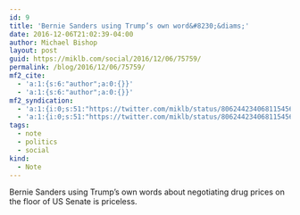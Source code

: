```yaml
---
id: 9
title: 'Bernie Sanders using Trump’s own word&#8230;&diams;'
date: 2016-12-06T21:02:39-04:00
author: Michael Bishop
layout: post
guid: https://miklb.com/social/2016/12/06/75759/
permalink: /blog/2016/12/06/75759/
mf2_cite:
  - 'a:1:{s:6:"author";a:0:{}}'
  - 'a:1:{s:6:"author";a:0:{}}'
mf2_syndication:
  - 'a:1:{i:0;s:51:"https://twitter.com/miklb/status/806244234068115456";}'
  - 'a:1:{i:0;s:51:"https://twitter.com/miklb/status/806244234068115456";}'
tags:
  - note
  - politics
  - social
kind:
  - Note
---
```

<p>Bernie Sanders using Trump’s own words about negotiating drug prices on the floor of US Senate is priceless.</p>